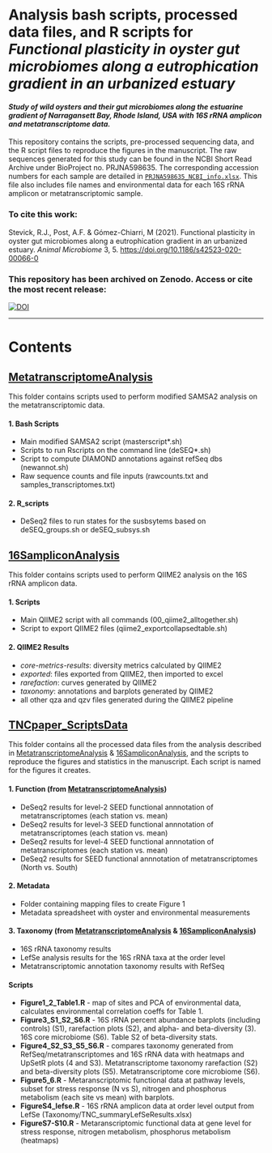 # Analysis bash scripts, processed data files, and R scripts for *Functional plasticity in oyster gut microbiomes along a eutrophication gradient in an urbanized estuary*

#### *Study of wild oysters and their gut microbiomes along the estuarine gradient of Narragansett Bay, Rhode Island, USA with 16S rRNA amplicon and metatranscriptome data.*

This repository contains the scripts, pre-processed sequencing data, and the R script files to reproduce the figures in the manuscript. The raw sequences generated for this study can be found in the NCBI Short Read Archive under BioProject no. PRJNA598635. The corresponding accession numbers for each sample are detailed in [`PRJNA598635_NCBI_info.xlsx`](/PRJNA598635_NCBI_info.xlsx). This file also includes file names and environmental data for each 16S rRNA amplicon or metatranscriptomic sample.

### To cite this work:
Stevick, R.J., Post, A.F. & Gómez-Chiarri, M (2021). Functional plasticity in oyster gut microbiomes along a eutrophication gradient in an urbanized estuary. *Animal Microbiome* 3, 5. https://doi.org/10.1186/s42523-020-00066-0

### This repository has been archived on Zenodo. Access or cite the most recent release:
[![DOI](https://zenodo.org/badge/DOI/10.5281/zenodo.3825254.svg)](https://doi.org/10.5281/zenodo.3825254)

--------------------------------------------------------------------------------

# Contents
## [MetatranscriptomeAnalysis](/MetatranscriptomeAnalysis)
This folder contains scripts used to perform modified SAMSA2 analysis on the metatranscriptomic data.
#### 1. Bash Scripts
- Main modified SAMSA2 script (masterscript*.sh)
- Scripts to run Rscripts on the command line (deSEQ*.sh)
- Script to compute DIAMOND annotations against refSeq dbs (newannot.sh)
- Raw sequence counts and file inputs (rawcounts.txt and samples_transcriptomes.txt)
#### 2. R_scripts
- DeSeq2 files to run states for the susbsytems based on deSEQ_groups.sh or deSEQ_subsys.sh


## [16SampliconAnalysis](/16SampliconAnalysis)
This folder contains scripts used to perform QIIME2 analysis on the 16S rRNA amplicon data.
#### 1. Scripts
- Main QIIME2 script with all commands (00_qiime2_alltogether.sh)
- Script to export QIIME2 files (qiime2_exportcollapsedtable.sh)
#### 2. QIIME2 Results
- *core-metrics-results*: diversity metrics calculated by QIIME2
- *exported*: files exported from QIIME2, then imported to excel
- *rarefaction*: curves generated by QIIME2
- *taxonomy*: annotations and barplots generated by QIIME2
- all other qza and qzv files generated during the QIIME2 pipeline


## [TNCpaper_ScriptsData](/TNCpaper_ScriptsData)
This folder contains all the processed data files from the analysis described in [MetatranscriptomeAnalysis](/MetatranscriptomeAnalysis) & [16SampliconAnalysis](/16SampliconAnalysis), and the scripts to reproduce the figures and statistics in the manuscript. Each script is named for the figures it creates.
#### 1. Function (from [MetatranscriptomeAnalysis](/MetatranscriptomeAnalysis))
- DeSeq2 results for level-2 SEED functional annnotation of metatranscriptomes (each station vs. mean)
- DeSeq2 results for level-3 SEED functional annnotation of metatranscriptomes (each station vs. mean)
- DeSeq2 results for level-4 SEED functional annnotation of metatranscriptomes (each station vs. mean)
- DeSeq2 results for SEED functional annnotation of metatranscriptomes (North vs. South)
#### 2. Metadata
- Folder containing mapping files to create Figure 1
- Metadata spreadsheet with oyster and environmental measurements  
#### 3. Taxonomy (from [MetatranscriptomeAnalysis](/MetatranscriptomeAnalysis) & [16SampliconAnalysis](/16SampliconAnalysis))
- 16S rRNA taxonomy results
- LefSe analysis results for the 16S rRNA taxa at the order level
- Metatranscriptomic annotation taxonomy results with RefSeq
#### Scripts
- **Figure1_2_Table1.R** - map of sites and PCA of environmental data, calculates environmental correlation coeffs for Table 1.
- **Figure3_S1_S2_S6.R** - 16S rRNA percent abundance barplots (including controls) (S1), rarefaction plots (S2), and alpha- and beta-diversity (3). 16S core microbiome (S6). Table S2 of beta-diversity stats.
- **Figure4_S2_S3_S5_S6.R** - compares taxonomy generated from RefSeq/metatranscriptomes and 16S rRNA data with heatmaps and UpSetR plots (4 and S3). Metatranscriptome taxonomy rarefaction (S2) and beta-diversity plots (S5). Metatranscriptome core microbiome (S6).
- **Figure5_6.R** - Metaranscriptomic functional data at pathway levels, subset for stress response (N vs S), nitrogen and phosphorus metabolism (each site vs mean) with barplots.
- **FigureS4_lefse.R** - 16S rRNA amplicon data at order level output from LefSe (Taxonomy/TNC_summaryLefSeResults.xlsx)
- **FigureS7-S10.R** - Metaranscriptomic functional data at gene level for stress response, nitrogen metabolism, phosphorus metabolism (heatmaps)
